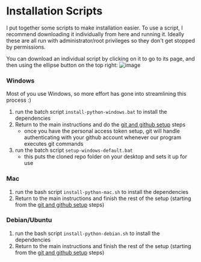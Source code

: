# Installation Scripts

I put together some scripts to make installation easier. To use a script, I recommend downloading it individually from here and running it. Ideally these are all run with administrator/root privileges so they don't get stopped by permissions.

You can download an individual script by clicking on it to go to its page, and then using the ellipse button on the top right:
![image](https://github.com/webbben/memory-card-share/assets/38891424/f9e173fb-9ccd-4368-ba9b-b9e0daab5ec8)


### Windows
Most of you use Windows, so more effort has gone into streamlining this process :)

1) run the batch script `install-python-windows.bat` to install the dependencies
2) Return to the main instructions and do the [git and github setup](https://github.com/webbben/memory-card-share?tab=readme-ov-file#setting-up-git-and-your-github-account) steps
    * once you have the personal access token setup, git will handle authenticating with your github account whenever our program executes git commands
3) run the batch script `setup-windows-default.bat`
    * this puts the cloned repo folder on your desktop and sets it up for use

### Mac

1) run the bash script `install-python-mac.sh` to install the dependencies
2) Return to the main instructions and finish the rest of the setup (starting from the [git and github setup](https://github.com/webbben/memory-card-share?tab=readme-ov-file#setting-up-git-and-your-github-account) steps)

### Debian/Ubuntu

1) run the bash script `install-python-debian.sh` to install the dependencies
2) Return to the main instructions and finish the rest of the setup (starting from the [git and github setup](https://github.com/webbben/memory-card-share?tab=readme-ov-file#setting-up-git-and-your-github-account) steps)
